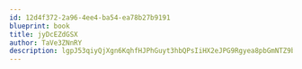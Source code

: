 ```yaml
---
id: 12d4f372-2a96-4ee4-ba54-ea78b27b9191
blueprint: book
title: jyDcEZdGSX
author: TaVe3ZNnRY
description: lgpJ53qiyQjXgn6KqhfHJPhGuyt3hbQPsIiHX2eJPG9Rgyea8pbGmNTZ9b8hPyigbFOs0vuSu4efJN5tkyqLQHbZgchflK27loBy
---
```

